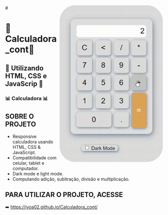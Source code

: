 
#
 <img align="right" alt="CALCULADORA-pic" height="500" style="border-radius:50px;" src="https://github.com/JVOA02/Calculadora/blob/main/Calculadora-com-css-html-e-js-e-mais-3-p%C3%A1ginas-Pessoal-%E2%80%94-Microsoft_-Edge-2022-04-21-13-32-01-_online.gif">
#

# 🧮Calculadora_cont🧮
## 📱 Utilizando HTML, CSS e JavaScrip 📱
### 📊 Calculadora 📊

## SOBRE O PROJETO
- Responsive calculadora usando HTML, CSS & JavaScript.
- Compatibilidade com celular, tablet e computador.
- Dark mode e light mode.
- Computando adição, subitração, divisão e multiplicação.

## PARA UTILIZAR O PROJETO, ACESSE
➡️ https://jvoa02.github.io/Calculadora_cont/
##


 

